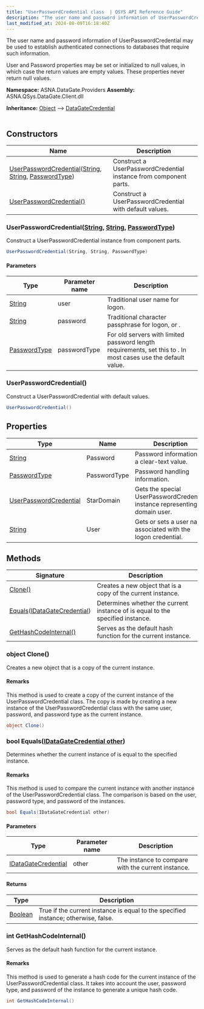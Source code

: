 ```yaml
---
title: "UserPasswordCredential class  | QSYS API Reference Guide"
description: "The user name and password information of UserPasswordCredential may be used to establish authenticated connections to databases that require such inf"
last_modified_at: 2024-08-09T16:18:40Z
---
```


The user name and password information of UserPasswordCredential may be
used to establish authenticated connections to databases that require
such information.

User and Password properties may be set or initialized to null values,
in which case the return values are empty values.  These properties
never return null values.

**Namespace:** ASNA.DataGate.Providers
**Assembly:** ASNA.QSys.DataGate.Client.dll

**Inheritance:** [Object](https://docs.microsoft.com/en-us/dotnet/api/system.object) --> [DataGateCredential](/reference/datagate/datagate-providers/datagate-credential.html)
<br>
<br>

## Constructors

| Name | Description |
| --- | --- |
| [UserPasswordCredential](#userpasswordcredentialstring-string-passwordtype)([String](https://docs.microsoft.com/en-us/dotnet/api/system.string), [String](https://docs.microsoft.com/en-us/dotnet/api/system.string), [PasswordType](/reference/datagate/datagate-common/password-type.html)) | Construct a UserPasswordCredential instance from component parts.
| [UserPasswordCredential()](#userpasswordcredential) | Construct a UserPasswordCredential with default values.

### UserPasswordCredential([String](https://docs.microsoft.com/en-us/dotnet/api/system.string), [String](https://docs.microsoft.com/en-us/dotnet/api/system.string), [PasswordType](/reference/datagate/datagate-common/password-type.html))

Construct a UserPasswordCredential instance from component parts.

```cs
UserPasswordCredential(String, String, PasswordType)
```

#### Parameters

| Type | Parameter name | Description
| --- | --- | ---
| [String](https://docs.microsoft.com/en-us/dotnet/api/system.string) | user | Traditional user name for logon.
| [String](https://docs.microsoft.com/en-us/dotnet/api/system.string) | password | Traditional character passphrase for logon,            or .            
| [PasswordType](/reference/datagate/datagate-common/password-type.html) | passwordType | For old servers with limited password            length requirements, set this to .            In most cases use the default value.

### UserPasswordCredential()

Construct a UserPasswordCredential with default values.

```cs
UserPasswordCredential()
```

## Properties

| Type | Name | Description
| --- | --- | --- 
| [String](https://learn.microsoft.com/en-us/dotnet/api/system.string?view=net-8.0) | Password | Password information as a clear-text value. |
| [PasswordType](/reference/datagate/datagate-common/password-type.html) | PasswordType | Password handling information. |
| [UserPasswordCredential](/reference/datagate/datagate-providers/user-password-credential.html) | StarDomain | Gets the special UserPasswordCredential instance representing a domain user. |
| [String](https://learn.microsoft.com/en-us/dotnet/api/system.string?view=net-8.0) | User | Gets or sets a user name associated with the logon credential. |

## Methods

| Signature | Description |
| --- | --- |
| [Clone()](#object-clone) | Creates a new object that is a copy of the current instance.
| [Equals](#bool-equalsidatagatecredential-other)([IDataGateCredential](/reference/datagate/datagate-providers/i-datagate-credential.html)) | Determines whether the current instance of  is equal to the specified instance.
| [GetHashCodeInternal()](#int-gethashcodeinternal) | Serves as the default hash function for the current instance.

### object Clone()

Creates a new object that is a copy of the current instance.


#### Remarks
This method is used to create a copy of the current instance of the UserPasswordCredential class. The copy is made by creating a new instance of the UserPasswordCredential class with the same user, password, and password type as the current instance.

```cs
object Clone()
```

### bool Equals([IDataGateCredential other](/reference/datagate/datagate-providers/i-datagate-credential.html))

Determines whether the current instance of  is equal to the specified instance.


#### Remarks
This method is used to compare the current instance with another instance of the UserPasswordCredential class. The comparison is based on the user, password type, and password of the instances.

```cs
bool Equals(IDataGateCredential other)
```

#### Parameters

| Type | Parameter name | Description
| --- | --- | ---
| [IDataGateCredential](/reference/datagate/datagate-providers/i-datagate-credential.html) | other | The instance to compare with the current instance.

#### Returns

| Type | Description
| --- | ---
| [Boolean](https://docs.microsoft.com/en-us/dotnet/api/system.boolean) | True if the current instance is equal to the specified instance; otherwise, false.

### int GetHashCodeInternal()

Serves as the default hash function for the current instance.


#### Remarks
This method is used to generate a hash code for the current instance of the UserPasswordCredential class. It takes into account the user, password type, and password of the instance to generate a unique hash code.

```cs
int GetHashCodeInternal()
```
